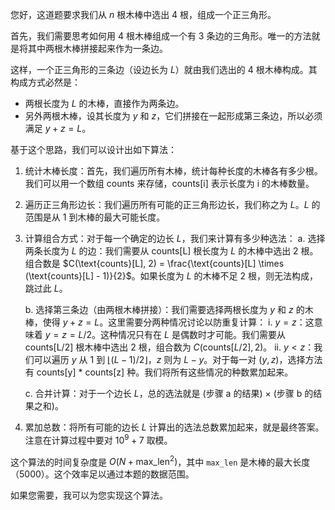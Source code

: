您好，这道题要求我们从 $n$ 根木棒中选出 $4$ 根，组成一个正三角形。

  首先，我们需要思考如何用 $4$ 根木棒组成一个有 $3$ 条边的三角形。唯一的方法就是将其中两根木棒拼接起来作为一条边。

  这样，一个正三角形的三条边（设边长为 $L$）就由我们选出的 $4$ 根木棒构成。其构成方式必然是：
   - 两根长度为 $L$ 的木棒，直接作为两条边。
   - 另外两根木棒，设其长度为 $y$ 和 $z$，它们拼接在一起形成第三条边，所以必须满足 $y+z=L$。

  基于这个思路，我们可以设计出如下算法：

   1. 统计木棒长度：首先，我们遍历所有木棒，统计每种长度的木棒各有多少根。我们可以用一个数组 counts 来存储，counts[i] 表示长度为 i 的木棒数量。

   2. 遍历正三角形边长：我们遍历所有可能的正三角形边长，我们称之为 $L$。$L$ 的范围是从 $1$ 到木棒的最大可能长度。

   3. 计算组合方式：对于每一个确定的边长 $L$，我们来计算有多少种选法：
      a. 选择两条长度为 $L$ 的边：我们需要从 counts[L] 根长度为 $L$ 的木棒中选出 $2$ 根。组合数是 $C(\text{counts}[L], 2) = \frac{\text{counts}[L] \times (\text{counts}[L] - 
  1)}{2}$。如果长度为 $L$ 的木棒不足 $2$ 根，则无法构成，跳过此 $L$。

      b. 选择第三条边（由两根木棒拼接）：我们需要选择两根长度为 $y$ 和 $z$ 的木棒，使得 $y+z=L$。这里需要分两种情况讨论以防重复计算：
          i. $y=z$：这意味着 $y=z=L/2$。这种情况只有在 $L$ 是偶数时才可能。我们需要从 counts[L/2] 根木棒中选出 $2$ 根，组合数为 $C(\text{counts}[L/2], 2)$。
          ii. $y < z$：我们可以遍历 $y$ 从 $1$ 到 $\lfloor(L-1)/2\rfloor$，$z$ 则为 $L-y$。对于每一对 $(y, z)$，选择方法有 counts[y] * counts[z] 种。我们将所有这些情况的种数累加起来。

      c. 合并计算：对于一个边长 $L$，总的选法就是 (步骤 a 的结果) $\times$ (步骤 b 的结果之和)。

   4. 累加总数：将所有可能的边长 $L$ 计算出的选法总数累加起来，就是最终答案。注意在计算过程中要对 $10^9+7$ 取模。

  这个算法的时间复杂度是 $O(N + \text{max\_len}^2)$，其中 `max_len` 是木棒的最大长度（$5000$）。这个效率足以通过本题的数据范围。

  如果您需要，我可以为您实现这个算法。
